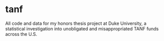 # tanf
All code and data for my honors thesis project at Duke University, a statistical investigation into unobligated and misappropriated TANF funds across the U.S.

